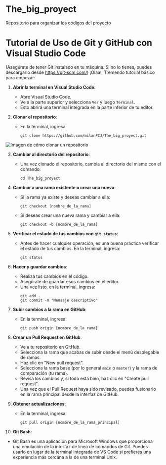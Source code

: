 # The_big_proyect
Repositorio para organizar los códigos del proyecto

# Tutorial de Uso de Git y GitHub con Visual Studio Code
(Asegúrate de tener Git instalado en tu máquina. Si no lo tienes, puedes descargarlo desde https://git-scm.com/)
¡Olaa!, Tremendo tutorial básico para empezar:

1. **Abrir la terminal en Visual Studio Code**: 
   - Abre Visual Studio Code.
   - Ve a la parte superior y selecciona `Ver` y luego `Terminal`.
   - Esto abrirá una terminal integrada en la parte inferior de tu editor.

2. **Clonar el repositorio**: 
   - En la terminal, ingresa:
     ```
     git clone https://github.com/milanPCJ/The_big_proyect.git
     ```
![Imagen de cómo clonar un repositorio](https://drive.google.com/file/d/1-dsHYenf3qD8Q2HGAAkBlyI2cZYGHjXJ/view?usp=drive_link)

3. **Cambiar al directorio del repositorio**:
   - Una vez clonado el repositorio, cambia al directorio del mismo con el comando:
     ```
     cd The_big_proyect
     ```

4. **Cambiar a una rama existente o crear una nueva**: 
   - Si la rama ya existe y deseas cambiar a ella:
     ```
     git checkout [nombre_de_la_rama]
     ```
   - Si deseas crear una nueva rama y cambiar a ella:
     ```
     git checkout -b [nombre_de_la_rama]
     ```

5. **Verificar el estado de tus cambios con `git status`**: 
   - Antes de hacer cualquier operación, es una buena práctica verificar el estado de tus cambios. En la terminal, ingresa:
     ```
     git status
     ```

6. **Hacer y guardar cambios**: 
   - Realiza tus cambios en el código.
   - Asegúrate de guardar esos cambios en el editor.
   - Una vez listo, en la terminal, ingresa:
     ```
     git add .
     git commit -m "Mensaje descriptivo"
     ```

7. **Subir cambios a la rama en GitHub**: 
   - En la terminal, ingresa:
     ```
     git push origin [nombre_de_la_rama]
     ```

8. **Crear un Pull Request en GitHub**: 
   - Ve a tu repositorio en GitHub.
   - Selecciona la rama que acabas de subir desde el menú desplegable de ramas.
   - Haz clic en "New pull request".
   - Selecciona la rama base (por lo general `main` o `master`) y la rama de comparación (tu rama).
   - Revisa los cambios y, si todo está bien, haz clic en "Create pull request".
   - Una vez que el Pull Request haya sido revisado, puedes fusionarlo en la rama principal desde la interfaz de GitHub.

9. **Obtener actualizaciones**: 
   - En la terminal, ingresa:
     ```
     git pull origin [nombre_de_la_rama_principal]
     ```

10. **Git Bash**: 
   - Git Bash es una aplicación para Microsoft Windows que proporciona una emulación de la interfaz de línea de comandos de Git. Puedes usarlo en lugar de la terminal integrada de VS Code si prefieres una experiencia más cercana a la de una terminal Unix.



